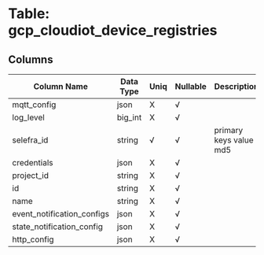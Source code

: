 # Table: gcp_cloudiot_device_registries

## Columns 

|  Column Name   |  Data Type  | Uniq | Nullable | Description | 
|  ----  | ----  | ----  | ----  | ---- | 
| mqtt_config | json | X | √ |  | 
| log_level | big_int | X | √ |  | 
| selefra_id | string | √ | √ | primary keys value md5 | 
| credentials | json | X | √ |  | 
| project_id | string | X | √ |  | 
| id | string | X | √ |  | 
| name | string | X | √ |  | 
| event_notification_configs | json | X | √ |  | 
| state_notification_config | json | X | √ |  | 
| http_config | json | X | √ |  | 


